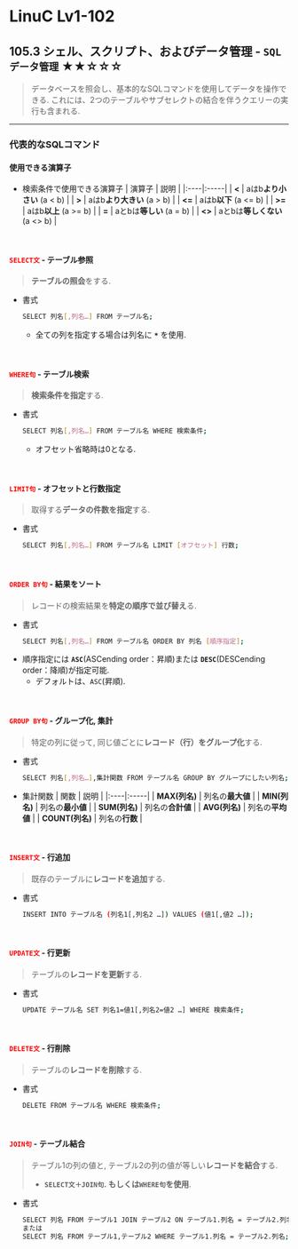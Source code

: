 # LinuC Lv1-102
## 105.3 シェル、スクリプト、およびデータ管理 - `SQLデータ管理` ★★☆☆☆
> データベースを照会し、基本的なSQLコマンドを使用してデータを操作できる. これには、2つのテーブルやサブセレクトの結合を伴うクエリーの実行も含まれる.
---
### 代表的なSQLコマンド
#### 使用できる演算子
- 検索条件で使用できる演算子
    | 演算子 | 説明 |
    |:----|:-----|
    | **<** | aはb**より小さい** (a < b) |
    | **>** | aはb**より大きい** (a > b) |
    | **<=** | aはb**以下** (a <= b) |
    | **>=** | aはb**以上** (a >= b) |
    | **=** | aとbは**等しい** (a = b) |
    | **<>** | aとbは**等しくない** (a <> b) |

</br>

#### <span style="color: red; ">**`SELECT文`**</span> - テーブル参照
> **テーブルの照会**をする.
- 書式
    ```sh
    SELECT 列名[,列名…] FROM テーブル名;
    ```
    - 全ての列を指定する場合は列名に **`*`** を使用.

</br>

#### <span style="color: red; ">**`WHERE句`**</span> - テーブル検索
> **検索条件を指定**する.
- 書式
    ```sh
    SELECT 列名[,列名…] FROM テーブル名 WHERE 検索条件;
    ```
    - オフセット省略時は0となる.

</br>

#### <span style="color: red; ">**`LIMIT句`**</span> - オフセットと行数指定
> 取得する**データの件数を指定**する.
- 書式
    ```sh
    SELECT 列名[,列名…] FROM テーブル名 LIMIT [オフセット] 行数;
    ```

</br>

#### <span style="color: red; ">**`ORDER BY句`**</span> - 結果をソート
> レコードの検索結果を**特定の順序で並び替え**る.
- 書式
    ```sh
    SELECT 列名[,列名…] FROM テーブル名 ORDER BY 列名 [順序指定];
    ```
- 順序指定には **`ASC`**(ASCending order：昇順)または **`DESC`**(DESCending order：降順)が指定可能.
    - デフォルトは、`ASC`(昇順).


</br>

#### <span style="color: red; ">**`GROUP BY句`**</span> - グループ化, 集計
> 特定の列に従って, 同じ値ごとに**レコード（行）をグループ化**する.
- 書式
    ```sh
    SELECT 列名[,列名…],集計関数 FROM テーブル名 GROUP BY グループにしたい列名;
    ```
- 集計関数
    | 関数 | 説明 |
    |:----|:-----|
    | **MAX(列名)** | 列名の**最大値** |
    | **MIN(列名)** | 列名の**最小値** |
    | **SUM(列名)** | 列名の**合計値** |
    | **AVG(列名)** | 列名の**平均値** |
    | **COUNT(列名)** | 列名の**行数** |

</br>

#### <span style="color: red; ">**`INSERT文`**</span> - 行追加
> 既存のテーブルに**レコードを追加**する.
- 書式
    ```sh
    INSERT INTO テーブル名 (列名1[,列名2 …]) VALUES (値1[,値2 …]);
    ```

</br>

#### <span style="color: red; ">**`UPDATE文`**</span> - 行更新
> テーブルの**レコードを更新**する.
- 書式
    ```sh
    UPDATE テーブル名 SET 列名1=値1[,列名2=値2 …] WHERE 検索条件;
    ```

</br>

#### <span style="color: red; ">**`DELETE文`**</span> - 行削除
> テーブルの**レコードを削除**する.
- 書式
    ```sh
    DELETE FROM テーブル名 WHERE 検索条件;
    ```

</br>

#### <span style="color: red; ">**`JOIN句`**</span> - テーブル結合
> テーブル1の列の値と, テーブル2の列の値が等しい**レコードを結合**する.
>   - **`SELECT文＋JOIN句`. もしくは`WHERE句`を使用**.
- 書式
    ```sh
    SELECT 列名 FROM テーブル1 JOIN テーブル2 ON テーブル1.列名 = テーブル2.列名;
    または
    SELECT 列名 FROM テーブル1,テーブル2 WHERE テーブル1.列名 = テーブル2.列名;
    ```
